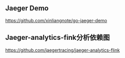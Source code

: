 

## Jaeger Demo
https://github.com/xinliangnote/go-jaeger-demo

## Jaeger-analytics-fink分析依赖图
https://github.com/jaegertracing/jaeger-analytics-flink